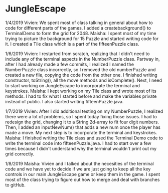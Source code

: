 # JungleEscape

1/4/2019
Vivien: We spent most of class talking in general about how to code for different parts of the games. I added a createbackground() to TerminalDemo to form the grid for 2048.
Maisha: I spent most of my time trying to picture the background for 15 Puzzle and started writing code for it. I created a Tile class which is a part of the fifteenPuzzle class. 

1/6/2019
Vivien: I restarted from scratch, realizing that I didn't need to include any of the terminal aspects in the NumberPuzzle class. Partway in, after I had already made a few commits, I realized I named the NumberPuzzle class incorrectly, so I removed the old numberPuzzle and created a new file, copying the code from the other one. I finished writing constructor, toString(), all the move methods and isComplete(). Next, I need to start working on JungleEscape to incorporate the terminal and keystrokes. 
Maisha: I kept working on my Tile class and wrote most of its methods. I had to fix what I started before and make the variables private instead of public. I also started writing fifteenPuzzle.java. 

1/7/2019
Vivien: After I did additional testing on my NumberPuzzle, I realized there were a lot of problems, so I spent today fixing those issues. I had to redesign the grid, changing it to a String 2d-array to fit four digit numbers. Then, I added an inputNewNum() that adds a new num once the player has made a move. My next step is to incorporate the terminal and keystrokes. 
Maisha: I finished writing the Tile class and used the Terminal Demo code to write the terminal code into fifteenPuzzle.java. I had to start over a few times because I didn't understand why the terminal wouldn't print out my grid correctly. 

1/8/2019
Maisha: Vivien and I talked about the necesities of the terminal code and we have yet to decide if we are just going to keep all the key controls in our main JungleEscape game or keep them in the game. I spent most of the class trying to figure out how to merge and deal with branches to gitHub. 
